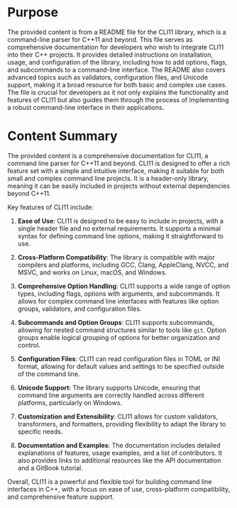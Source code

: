 # Purpose
The provided content is from a README file for the CLI11 library, which is a command-line parser for C++11 and beyond. This file serves as comprehensive documentation for developers who wish to integrate CLI11 into their C++ projects. It provides detailed instructions on installation, usage, and configuration of the library, including how to add options, flags, and subcommands to a command-line interface. The README also covers advanced topics such as validators, configuration files, and Unicode support, making it a broad resource for both basic and complex use cases. The file is crucial for developers as it not only explains the functionality and features of CLI11 but also guides them through the process of implementing a robust command-line interface in their applications.
# Content Summary
The provided content is a comprehensive documentation for CLI11, a command line parser for C++11 and beyond. CLI11 is designed to offer a rich feature set with a simple and intuitive interface, making it suitable for both small and complex command line projects. It is a header-only library, meaning it can be easily included in projects without external dependencies beyond C++11.

Key features of CLI11 include:

1. **Ease of Use**: CLI11 is designed to be easy to include in projects, with a single header file and no external requirements. It supports a minimal syntax for defining command line options, making it straightforward to use.

2. **Cross-Platform Compatibility**: The library is compatible with major compilers and platforms, including GCC, Clang, AppleClang, NVCC, and MSVC, and works on Linux, macOS, and Windows.

3. **Comprehensive Option Handling**: CLI11 supports a wide range of option types, including flags, options with arguments, and subcommands. It allows for complex command line interfaces with features like option groups, validators, and configuration files.

4. **Subcommands and Option Groups**: CLI11 supports subcommands, allowing for nested command structures similar to tools like `git`. Option groups enable logical grouping of options for better organization and control.

5. **Configuration Files**: CLI11 can read configuration files in TOML or INI format, allowing for default values and settings to be specified outside of the command line.

6. **Unicode Support**: The library supports Unicode, ensuring that command line arguments are correctly handled across different platforms, particularly on Windows.

7. **Customization and Extensibility**: CLI11 allows for custom validators, transformers, and formatters, providing flexibility to adapt the library to specific needs.

8. **Documentation and Examples**: The documentation includes detailed explanations of features, usage examples, and a list of contributors. It also provides links to additional resources like the API documentation and a GitBook tutorial.

Overall, CLI11 is a powerful and flexible tool for building command line interfaces in C++, with a focus on ease of use, cross-platform compatibility, and comprehensive feature support.

